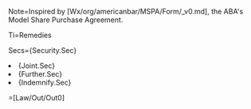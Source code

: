 Note=Inspired by [Wx/org/americanbar/MSPA/Form/_v0.md], the ABA's Model Share Purchase Agreement.

Ti=Remedies

Secs={Security.Sec}<li>{Joint.Sec}<li>{Further.Sec}<li>{Indemnify.Sec}


=[Law/Out/Out0]
